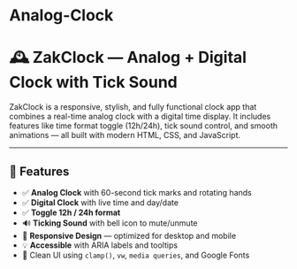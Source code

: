 # Analog-Clock
# 🕰️ ZakClock — Analog + Digital Clock with Tick Sound

ZakClock is a responsive, stylish, and fully functional clock app that combines a real-time analog clock with a digital time display. It includes features like time format toggle (12h/24h), tick sound control, and smooth animations — all built with modern HTML, CSS, and JavaScript.

---

## 🌟 Features

- ✅ **Analog Clock** with 60-second tick marks and rotating hands
- ✅ **Digital Clock** with live time and day/date
- ✅ **Toggle 12h / 24h format**
- 🔊 **Ticking Sound** with bell icon to mute/unmute
- 📱 **Responsive Design** — optimized for desktop and mobile
- 💡 **Accessible** with ARIA labels and tooltips
- 🎨 Clean UI using `clamp()`, `vw`, `media queries`, and Google Fonts


